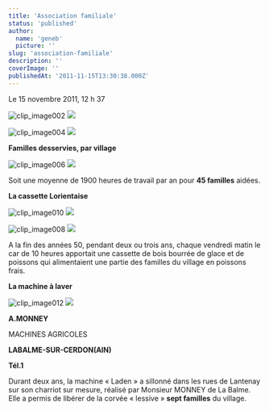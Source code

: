 ```yaml
---
title: 'Association familiale'
status: 'published'
author:
  name: 'geneb'
  picture: ''
slug: 'association-familiale'
description: ''
coverImage: ''
publishedAt: '2011-11-15T13:30:38.000Z'
---
```


Le 15 novembre 2011, 12 h 37

![clip_image002](/img/beguelins/Windows-Live-Writer/b53b344f7f9e_AF7F/clip_image002_thumb.jpg)
![](/img/beguelins/Windows-Live-Writer/b53b344f7f9e_AF7F/clip_image002_2.jpg)

![clip_image004](/img/beguelins/Windows-Live-Writer/b53b344f7f9e_AF7F/clip_image004_thumb.jpg)
![](/img/beguelins/Windows-Live-Writer/b53b344f7f9e_AF7F/clip_image004_2.jpg)

**Familles desservies, par village**

![clip_image006](/img/beguelins/Windows-Live-Writer/b53b344f7f9e_AF7F/clip_image006_thumb.gif)
![](/img/beguelins/Windows-Live-Writer/b53b344f7f9e_AF7F/clip_image006_2.gif)

Soit une moyenne de 1900 heures de travail par an pour **45 familles** aidées.

**La cassette Lorientaise**

![clip_image010](/img/beguelins/Windows-Live-Writer/b53b344f7f9e_AF7F/clip_image010_thumb.jpg)
![](/img/beguelins/Windows-Live-Writer/b53b344f7f9e_AF7F/clip_image010_2.jpg)

![clip_image008](/img/beguelins/Windows-Live-Writer/b53b344f7f9e_AF7F/clip_image008_thumb.jpg)
![](/img/beguelins/Windows-Live-Writer/b53b344f7f9e_AF7F/clip_image008_2.jpg)

A la fin des années 50, pendant deux ou trois ans, chaque vendredi matin le car de 10 heures apportait une cassette de bois bourrée de glace et de poissons qui alimentaient une partie des familles du village en poissons frais.

**La machine à laver**

![clip_image012](/img/beguelins/Windows-Live-Writer/b53b344f7f9e_AF7F/clip_image012_thumb.jpg)
![](/img/beguelins/Windows-Live-Writer/b53b344f7f9e_AF7F/clip_image012_2.jpg)

**A.MONNEY**

MACHINES AGRICOLES

**LABALME-SUR-CERDON(AIN)**

**Tél.1**

Durant deux ans, la machine « Laden » a sillonné dans les rues de Lantenay sur son charriot sur mesure, réalisé par Monsieur MONNEY de La Balme. Elle a permis de libérer de la corvée « lessive » **sept familles** du village.
